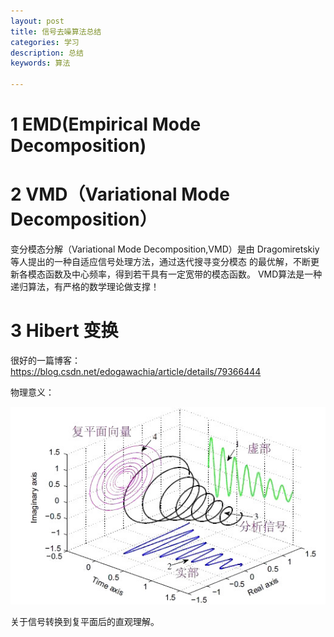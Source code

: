 ```yaml
---
layout: post
title: 信号去噪算法总结
categories: 学习
description: 总结
keywords: 算法

---
```


<head>
    <script src="https://cdn.mathjax.org/mathjax/latest/MathJax.js?config=TeX-AMS-MML_HTMLorMML" type="text/javascript"></script>
    <script type="text/x-mathjax-config">
        MathJax.Hub.Config({
            tex2jax: {
            skipTags: ['script', 'noscript', 'style', 'textarea', 'pre'],
            inlineMath: [['$','$']]
            }
        });
    </script>
</head>

# 1 EMD(Empirical Mode Decomposition)



# 2 VMD（Variational Mode Decomposition）

变分模态分解（Variational Mode Decomposition,VMD）是由 Dragomiretskiy 等人提出的一种自适应信号处理方法，通过迭代搜寻变分模态 的最优解，不断更新各模态函数及中心频率，得到若干具有一定宽带的模态函数。 VMD算法是一种递归算法，有严格的数学理论做支撑！

# 3 Hibert 变换

很好的一篇博客：https://blog.csdn.net/edogawachia/article/details/79366444

物理意义：

![这里写图片描述](../images/blog/aHR0cDovL2ltZy5ibG9nLmNzZG4ubmV0LzIwMTgwMjI1MDEyOTIzMjkx.jpg)

关于信号转换到复平面后的直观理解。

